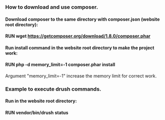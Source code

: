 ### How to download and use composer.
#### Download composer to the same directory with composer.json (website root directory):
#### RUN wget https://getcomposer.org/download/1.8.0/composer.phar
#### Run install command in the website root directory to make the project work:
#### RUN php -d memory_limit=-1 composer.phar install

Argument "memory_limit=-1" increase the memory limit for correct work.

### Example to execute drush commands.
#### Run in the website root directory:
#### RUN vendor/bin/drush status
